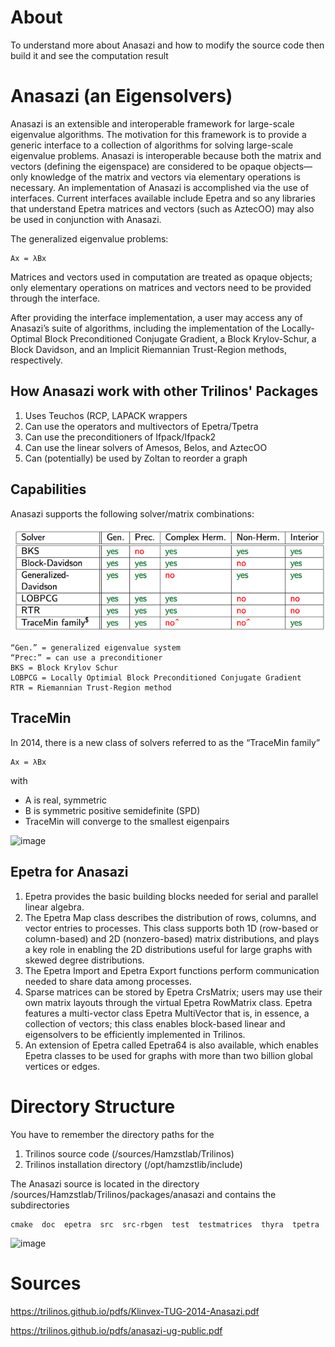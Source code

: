 # About
To understand more about Anasazi and how to modify the source code then build it and see the computation result

# Anasazi (an Eigensolvers)
Anasazi is an extensible and interoperable framework for large-scale eigenvalue algorithms. The motivation for this framework is to provide a generic interface to a collection of algorithms for solving large-scale eigenvalue problems. Anasazi is interoperable because both the matrix and vectors (defining the eigenspace) are considered to be opaque objects—only knowledge of the matrix and vectors via elementary operations is necessary. An implementation of Anasazi is accomplished via the use of interfaces. Current interfaces available include Epetra and so any libraries that understand Epetra matrices and vectors (such as AztecOO) may also be used in conjunction with Anasazi.

The generalized eigenvalue problems:
```
Ax = λBx
```

Matrices and vectors used in computation are treated as opaque objects; only elementary operations on matrices and vectors need to be provided through the interface. 

After providing the interface implementation, a user may access any of Anasazi’s suite of algorithms, including the implementation of the Locally-Optimal Block Preconditioned Conjugate Gradient, a Block Krylov-Schur, a Block Davidson, and an Implicit Riemannian Trust-Region methods, respectively.

## How Anasazi work with other Trilinos' Packages
1. Uses Teuchos (RCP, LAPACK wrappers
2. Can use the operators and multivectors of Epetra/Tpetra
3. Can use the preconditioners of Ifpack/Ifpack2
4. Can use the linear solvers of Amesos, Belos, and AztecOO
5. Can (potentially) be used by Zoltan to reorder a graph

## Capabilities
Anasazi supports the following solver/matrix combinations:

![Anasazi](https://raw.githubusercontent.com/glanzkaiser/glanzshamzs/main/Trilinos/Anasazi/images/Anasazi1.png)

    “Gen.” = generalized eigenvalue system
    “Prec:” = can use a preconditioner
    BKS = Block Krylov Schur
    LOBPCG = Locally Optimial Block Preconditioned Conjugate Gradient
    RTR = Riemannian Trust-Region method

## TraceMin
In 2014, there is a new class of solvers referred to as the “TraceMin family”
```
Ax = λBx
```
with
* A is real, symmetric
* B is symmetric positive semidefinite (SPD)
* TraceMin will converge to the smallest eigenpairs

![image](https://user-images.githubusercontent.com/72222484/171991341-b69c00d2-3306-4032-bbd2-0eef6f191d6c.png)

## Epetra for Anasazi
1. Epetra provides the basic building blocks needed for serial and parallel linear algebra. 
2. The Epetra Map class describes the distribution of rows, columns, and vector entries to processes. This class supports both 1D (row-based or column-based) and 2D (nonzero-based) matrix distributions, and plays a key role in enabling the 2D distributions useful for large graphs with skewed degree distributions. 
3. The Epetra Import and Epetra Export functions perform communication needed to share data among processes. 
4. Sparse matrices can be stored by Epetra CrsMatrix; users may use their own matrix layouts through the virtual Epetra RowMatrix class. Epetra features a multi-vector class Epetra MultiVector that is, in essence, a collection of vectors; this class enables block-based linear and eigensolvers to be efficiently implemented in Trilinos.
5. An extension of Epetra called Epetra64 is also available, which enables Epetra classes to be used for graphs
with more than two billion global vertices or edges.

# Directory Structure
You have to remember the directory paths for the
1. Trilinos source code (/sources/Hamzstlab/Trilinos)
2. Trilinos installation directory (/opt/hamzstlib/include)

The Anasazi source is located in the directory /sources/Hamzstlab/Trilinos/packages/anasazi and contains the subdirectories
```
cmake  doc  epetra  src  src-rbgen  test  testmatrices  thyra  tpetra
```
![image](https://user-images.githubusercontent.com/72222484/171992103-9e096b83-4aba-430b-819d-e3426e871821.png)



# Sources

https://trilinos.github.io/pdfs/Klinvex-TUG-2014-Anasazi.pdf

https://trilinos.github.io/pdfs/anasazi-ug-public.pdf
